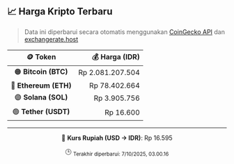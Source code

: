 

<!-- HARGA_KRIPTO -->
## 📈 Harga Kripto Terbaru

> Data ini diperbarui secara otomatis menggunakan [CoinGecko API](https://www.coingecko.com/) dan [exchangerate.host](https://exchangerate.host/)

<div align="center">

| 🪙 Token | 💰 Harga (IDR) |
|:------:|---------------:|
| 🟠 **Bitcoin (BTC)**   | Rp 2.081.207.504 |
| 🔵 **Ethereum (ETH)**  | Rp 78.402.664 |
| 🟣 **Solana (SOL)**    | Rp 3.905.756 |
| 🟢 **Tether (USDT)**   | Rp 16.600 |

---

💱 **Kurs Rupiah (USD → IDR)**: Rp 16.595

🕒 <sub>Terakhir diperbarui: 7/10/2025, 03.00.16</sub>

</div>
<!-- /HARGA_KRIPTO -->